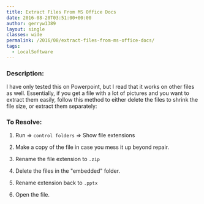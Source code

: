 ```yaml
---
title: Extract Files From MS Office Docs
date: 2016-08-20T03:51:00+00:00
author: gerryw1389
layout: single
classes: wide
permalink: /2016/08/extract-files-from-ms-office-docs/
tags:
  - LocalSoftware
---
```

<!--more-->

### Description:

I have only tested this on Powerpoint, but I read that it works on other files as well. Essentially, if you get a file with a lot of pictures and you want to extract them easily, follow this method to either delete the files to shrink the file size, or extract them separately:

### To Resolve:

1. Run => `control folders` => Show file extensions

2. Make a copy of the file in case you mess it up beyond repair.

3. Rename the file extension to `.zip`

5. Delete the files in the "embedded" folder.

6. Rename extension back to `.pptx`

7. Open the file.